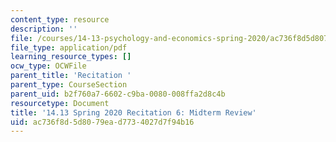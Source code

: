 ```yaml
---
content_type: resource
description: ''
file: /courses/14-13-psychology-and-economics-spring-2020/ac736f8d5d8079ead7734027d7f94b16_MIT14_13s20_rec6.pdf
file_type: application/pdf
learning_resource_types: []
ocw_type: OCWFile
parent_title: 'Recitation '
parent_type: CourseSection
parent_uid: b2f760a7-6602-c9ba-0080-008ffa2d8c4b
resourcetype: Document
title: '14.13 Spring 2020 Recitation 6: Midterm Review'
uid: ac736f8d-5d80-79ea-d773-4027d7f94b16
---
```

